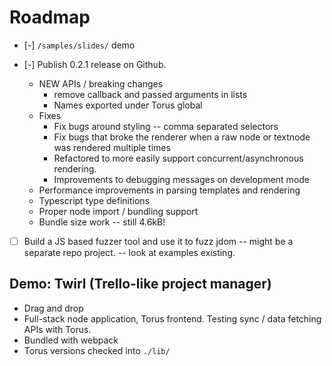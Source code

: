 # Roadmap

- [-] `/samples/slides/` demo

- [-] Publish 0.2.1 release on Github.
    - NEW APIs / breaking changes
        - remove callback and passed arguments in lists
        - Names exported under Torus global
    - Fixes
        - Fix bugs around styling -- comma separated selectors
        - Fix bugs that broke the renderer when a raw node or textnode was rendered multiple times
        - Refactored to more easily support concurrent/asynchronous rendering.
        - Improvements to debugging messages on development mode
    - Performance improvements in parsing templates and rendering
    - Typescript type definitions
    - Proper node import / bundling support
    - Bundle size work -- still 4.6kB!

- [ ] Build a JS based fuzzer tool and use it to fuzz jdom -- might be a separate repo project. -- look at examples existing.

## Demo: Twirl (Trello-like project manager)

- Drag and drop
- Full-stack node application, Torus frontend. Testing sync / data fetching APIs with Torus.
- Bundled with webpack
- Torus versions checked into `./lib/`
